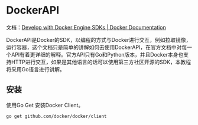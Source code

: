 # DockerAPI

文档：[Develop with Docker Engine SDKs | Docker Documentation](https://docs.docker.com/engine/api/sdk/)

DockerAPI是Docker的SDK，以编程的方式与Docker进行交互，例如拉取镜像，运行容器，这个文档只是简单的讲解如何去使用DockerAPI，在官方文档中对每一个API有着更详细的解释。官方API只有Go和Python版本，并且Docker本身也支持HTTP进行交互，如果是其他语言的话可以使用第三方社区开源的SDK，本教程将采用Go语言进行讲解。

## 安装

使用Go Get 安装Docker Client。

```
go get github.com/docker/docker/client
```
